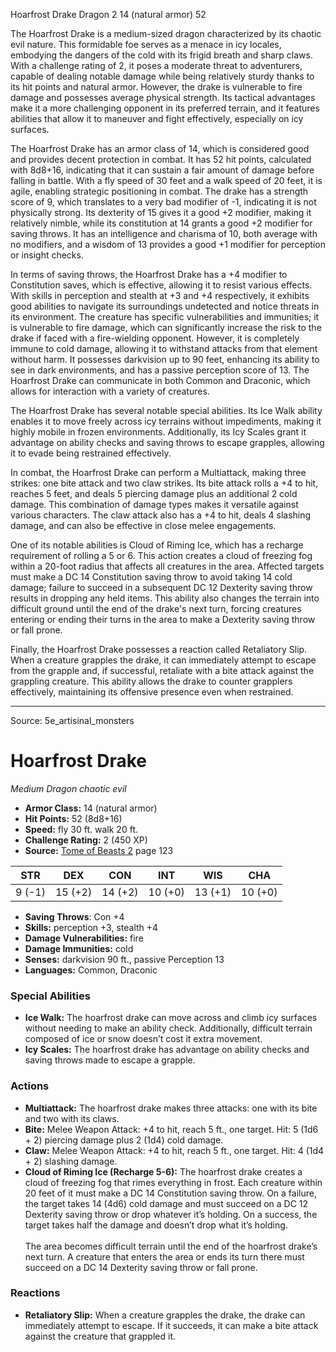 <MonsterName/>Hoarfrost Drake</MonsterName>
<CreatureType/>Dragon</CreatureType>
<CR/>2</CR>
<AC/>14 (natural armor)</AC>
<HP/>52</HP>
<summary>The Hoarfrost Drake is a medium-sized dragon characterized by its chaotic evil nature. This formidable foe serves as a menace in icy locales, embodying the dangers of the cold with its frigid breath and sharp claws. With a challenge rating of 2, it poses a moderate threat to adventurers, capable of dealing notable damage while being relatively sturdy thanks to its hit points and natural armor. However, the drake is vulnerable to fire damage and possesses average physical strength. Its tactical advantages make it a more challenging opponent in its preferred terrain, and it features abilities that allow it to maneuver and fight effectively, especially on icy surfaces.</summary>

<detail>

The Hoarfrost Drake has an armor class of 14, which is considered good and provides decent protection in combat. It has 52 hit points, calculated with 8d8+16, indicating that it can sustain a fair amount of damage before falling in battle. With a fly speed of 30 feet and a walk speed of 20 feet, it is agile, enabling strategic positioning in combat. The drake has a strength score of 9, which translates to a very bad modifier of -1, indicating it is not physically strong. Its dexterity of 15 gives it a good +2 modifier, making it relatively nimble, while its constitution at 14 grants a good +2 modifier for saving throws. It has an intelligence and charisma of 10, both average with no modifiers, and a wisdom of 13 provides a good +1 modifier for perception or insight checks.

In terms of saving throws, the Hoarfrost Drake has a +4 modifier to Constitution saves, which is effective, allowing it to resist various effects. With skills in perception and stealth at +3 and +4 respectively, it exhibits good abilities to navigate its surroundings undetected and notice threats in its environment. The creature has specific vulnerabilities and immunities; it is vulnerable to fire damage, which can significantly increase the risk to the drake if faced with a fire-wielding opponent. However, it is completely immune to cold damage, allowing it to withstand attacks from that element without harm. It possesses darkvision up to 90 feet, enhancing its ability to see in dark environments, and has a passive perception score of 13. The Hoarfrost Drake can communicate in both Common and Draconic, which allows for interaction with a variety of creatures.

The Hoarfrost Drake has several notable special abilities. Its Ice Walk ability enables it to move freely across icy terrains without impediments, making it highly mobile in frozen environments. Additionally, its Icy Scales grant it advantage on ability checks and saving throws to escape grapples, allowing it to evade being restrained effectively.

In combat, the Hoarfrost Drake can perform a Multiattack, making three strikes: one bite attack and two claw strikes. Its bite attack rolls a +4 to hit, reaches 5 feet, and deals 5 piercing damage plus an additional 2 cold damage. This combination of damage types makes it versatile against various characters. The claw attack also has a +4 to hit, deals 4 slashing damage, and can also be effective in close melee engagements.

One of its notable abilities is Cloud of Riming Ice, which has a recharge requirement of rolling a 5 or 6. This action creates a cloud of freezing fog within a 20-foot radius that affects all creatures in the area. Affected targets must make a DC 14 Constitution saving throw to avoid taking 14 cold damage; failure to succeed in a subsequent DC 12 Dexterity saving throw results in dropping any held items. This ability also changes the terrain into difficult ground until the end of the drake's next turn, forcing creatures entering or ending their turns in the area to make a Dexterity saving throw or fall prone.

Finally, the Hoarfrost Drake possesses a reaction called Retaliatory Slip. When a creature grapples the drake, it can immediately attempt to escape from the grapple and, if successful, retaliate with a bite attack against the grappling creature. This ability allows the drake to counter grapplers effectively, maintaining its offensive presence even when restrained.</detail>



---

Source: 5e_artisinal_monsters

# Hoarfrost Drake

*Medium* *Dragon* *chaotic evil*

- **Armor Class:** 14 (natural armor)
- **Hit Points:** 52 (8d8+16)
- **Speed:** fly 30 ft. walk 20 ft.
- **Challenge Rating:** 2 (450 XP)
- **Source:** [Tome of Beasts 2](https://koboldpress.com/kpstore/product/tome-of-beasts-2-for-5th-edition) page 123

| STR | DEX | CON | INT | WIS | CHA |
| --- | --- | --- | --- | --- | --- |
| 9 (-1) | 15 (+2) | 14 (+2) | 10 (+0) | 13 (+1) | 10 (+0) |

- **Saving Throws**: Con +4
- **Skills:** perception +3, stealth +4
- **Damage Vulnerabilities:** fire
- **Damage Immunities:** cold
- **Senses:** darkvision 90 ft., passive Perception 13
- **Languages:** Common, Draconic

### Special Abilities

- **Ice Walk:** The hoarfrost drake can move across and climb icy surfaces without needing to make an ability check. Additionally, difficult terrain composed of ice or snow doesn’t cost it extra movement.
- **Icy Scales:** The hoarfrost drake has advantage on ability checks and saving throws made to escape a grapple.

### Actions

- **Multiattack:** The hoarfrost drake makes three attacks: one with its bite and two with its claws.
- **Bite:** Melee Weapon Attack: +4 to hit, reach 5 ft., one target. Hit: 5 (1d6 + 2) piercing damage plus 2 (1d4) cold damage.
- **Claw:** Melee Weapon Attack: +4 to hit, reach 5 ft., one target. Hit: 4 (1d4 + 2) slashing damage.
- **Cloud of Riming Ice (Recharge 5-6):** The hoarfrost drake creates a cloud of freezing fog that rimes everything in frost. Each creature within 20 feet of it must make a DC 14 Constitution saving throw. On a failure, the target takes 14 (4d6) cold damage and must succeed on a DC 12 Dexterity saving throw or drop whatever it’s holding. On a success, the target takes half the damage and doesn’t drop what it’s holding.<br><br>The area becomes difficult terrain until the end of the hoarfrost drake’s next turn. A creature that enters the area or ends its turn there must succeed on a DC 14 Dexterity saving throw or fall prone.

### Reactions

- **Retaliatory Slip:** When a creature grapples the drake, the drake can immediately attempt to escape. If it succeeds, it can make a bite attack against the creature that grappled it.




